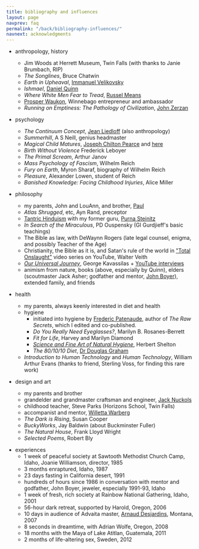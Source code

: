 ```yaml
---
title: bibliography and influences
layout: page
navprev: faq
permalink: "/back/bibliography-influences/"
navnext: acknowledgments
---
```


- anthropology, history
	- Jim Woods at Herrett Museum, Twin Falls (with thanks to Janie Brumbach, RIP)
	- _The Songlines_, Bruce Chatwin
	- _Earth in Upheaval_, [Immanuel Velikovsky](https://www.velikovsky.info)
	- _Ishmael_, [Daniel Quinn](https://ishmael.org)
	- _Where White Men Fear to Tread_, [Russel Means](https://www.russellmeansfreedom.com)
	- [Prosper Waukon](https://bit.ly/prosperwaukon), Winnebago entrepreneur and ambassador
	- _Running on Emptiness: The Pathology of Civilization_, [John Zerzan](https://www.johnzerzan.net)
- psychology
	- _The Continuum Concept_, [Jean Liedloff](https://continuum-concept.org) (also anthropology)
	- _Summerhill_, A S Neill, genius headmaster
	- _Magical Child Matures_, [Joseph Chilton Pearce](https://joseph-chilton-pearce.com/) and [here](https://ttfuture.org)
	- _Birth Without Violence_ Frederick Leboyer
	- _The Primal Scream_, Arthur Janov
	- _Mass Psychology of Fascism_, Wilhelm Reich
	- _Fury on Earth_, Myron Sharaf, biography of Wilhelm Reich 
	- _Pleasure_, Alexander Lowen, student of Reich
	- _Banished Knowledge: Facing Childhood Injuries_, Alice Miller
- philosophy 
	- my parents, John and LouAnn, and brother, [Paul](https://blacklabworld.com)
	- _Atlas Shrugged_, etc, Ayn Rand, preceptor
   - [Tantric Hinduism](https://www.hohmpress.com/products/the-alchemy-of-transformation) with my former guru, [Purna Steinitz](https://goo.gl/dEcMwg)
	- _In Search of the Miraculous_, PD Ouspensky (GI Gurdjieff's basic teachings)
	- The Bible as law, with DeWaynn Rogers (late legal counsel, enigma, and possibly Teacher of the Age)
	- Christianity, the Bible as it is, and Satan's rule of the world in ["Total Onslaught"](https://adtv.watch/series/total-onslaught) video series on YouTube, Walter Veith
	- [_Our Universal Journey_](https://ourjourneyhome.earth), George Kavassilas + [YouTube interviews](https://youtube.com/playlist?list=PLV75wDOASk_eAijH1idZyya3AE7RmwbG1)
	- animism from nature, books (above, especially by Quinn), elders (scoutmaster Jack Asher; godfather and mentor, [John Boyer](https://www.facebook.com/boyerjewelry/)), extended family, and friends
- health
	- my parents, always keenly interested in diet and health
	- hygiene
		- initiated into hygiene by [Frederic Patenaude](https://fredericpatenaude.com), author of _The Raw Secrets_, which I edited and co-published.
		- _Do You Really Need Eyeglasses?_, Marilyn B. Rosanes-Berrett
		- _Fit for Life_, Harvey and Marilyn Diamond
		- [*Science and Fine Art of Natural Hygiene*](/nhs.pdf), Herbert Shelton
		- _The 80/10/10 Diet_, [Dr Douglas Graham](https://foodnsport.com)
	- _Introduction to Human Technology_ and _Human Technology_, William Arthur Evans (thanks to friend, Sterling Voss, for finding this rare work)

- design and art 
	- my parents and brother
	- grandelder and grandmaster craftsman and engineer, [Jack Nuckols](https://rockcreekmetalcraft.com)
	- childhood teacher, Steve Parks (Horizons School, Twin Falls)
	- accompanist and mentor, [Willetta Warberg](https://bit.ly/willettawarberg)
	- _The Dark is Rising_, Susan Cooper
	- _BuckyWorks_, Jay Baldwin (about Buckminster Fuller)
	- _The Natural House_, Frank Lloyd Wright
	- _Selected Poems_, Robert Bly 

<!--pagebreak-->

- experiences
	- 1 week of peaceful society at Sawtooth Methodist Church Camp, Idaho, Joanie Williamson, director, 1985
	- 3 months enraptured, Idaho, 1987
	- 23 days fasting in California desert, 1991
	- hundreds of hours since 1986 in conversation with mentor and godfather, John Boyer, jeweler, especially 1991-93, Idaho
	- 1 week of fresh, rich society at Rainbow National Gathering, Idaho, 2001
	- 56-hour dark retreat, supported by Harold, Oregon, 2006
	- 10 days in audience of Advaita master, [Arnaud Desjardins](https://arnauddesjardinsdvds.com), Montana, 2007
	- 8 seconds in dreamtime, with Adrian Wolfe, Oregon, 2008
	- 18 months with the Maya of Lake Atitlan, Guatemala, 2011
	- 2 months of life-altering sex, Sweden, 2012

